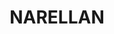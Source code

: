 ---
lastmod: '2025-04-06T06:05:20+00:00'
latitude: -34.055155
layout: suburb
longitude: 150.756493
postcode: '2567'
state: NSW
title: NARELLAN
url: /nsw/narellan/
---